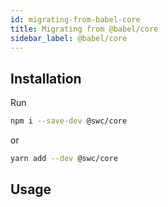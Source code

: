 ```yaml
---
id: migrating-from-babel-core
title: Migrating from @babel/core
sidebar_label: @babel/core
---
```



## Installation
Run 
```sh
npm i --save-dev @swc/core
```
or 
```sh
yarn add --dev @swc/core
```

## Usage